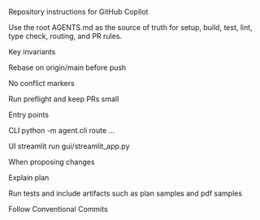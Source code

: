 Repository instructions for GitHub Copilot

Use the root AGENTS.md as the source of truth for setup, build, test, lint, type check, routing, and PR rules.

Key invariants

Rebase on origin/main before push

No conflict markers

Run preflight and keep PRs small

Entry points

CLI python -m agent.cli route ...

UI streamlit run gui/streamlit_app.py

When proposing changes

Explain plan

Run tests and include artifacts such as plan samples and pdf samples

Follow Conventional Commits

